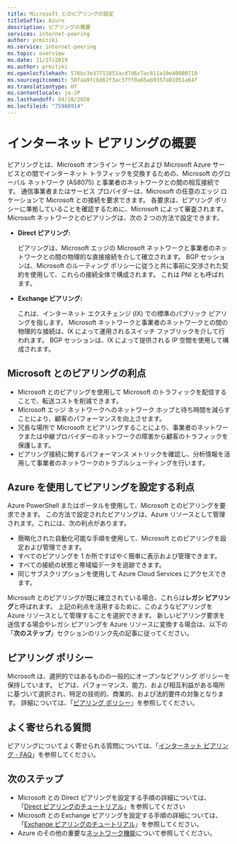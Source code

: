 ```yaml
---
title: Microsoft とのピアリングの設定
titleSuffix: Azure
description: ピアリングの概要
services: internet-peering
author: prmitiki
ms.service: internet-peering
ms.topic: overview
ms.date: 11/27/2019
ms.author: prmitiki
ms.openlocfilehash: 576bc3e37711851acd7d6c7ac811a10e40080710
ms.sourcegitcommit: 58faa9fcbd62f3ac37ff0a65ab9357a01051a64f
ms.translationtype: HT
ms.contentlocale: ja-JP
ms.lasthandoff: 04/28/2020
ms.locfileid: "75908914"
---
```

# <a name="internet-peering-overview"></a>インターネット ピアリングの概要

ピアリングとは、Microsoft オンライン サービスおよび Microsoft Azure サービスとの間でインターネット トラフィックを交換するための、Microsoft のグローバル ネットワーク (AS8075) と事業者のネットワークとの間の相互接続です。 通信事業者またはサービス プロバイダーは、Microsoft の任意のエッジ ロケーションで Microsoft との接続を要求できます。 各要求は、ピアリング ポリシーに準拠していることを確認するために、Microsoft によって審査されます。 Microsoft ネットワークとのピアリングは、次の 2 つの方法で設定できます。

* **Direct ピアリング:**

    ピアリングは、Microsoft エッジの Microsoft ネットワークと事業者のネットワークとの間の物理的な直接接続を介して確立されます。 BGP セッションは、Microsoft のルーティング ポリシーに従うと共に事前に交渉された契約を使用して、これらの接続全体で構成されます。 これは PNI とも呼ばれます。

* **Exchange ピアリング:**

    これは、インターネット エクスチェンジ (IX) での標準のパブリック ピアリングを指します。 Microsoft ネットワークと事業者のネットワークとの間の物理的な接続は、IX によって運用されるスイッチ ファブリックを介して行われます。 BGP セッションは、IX によって提供される IP 空間を使用して構成されます。

## <a name="benefits-of-peering-with-microsoft"></a>Microsoft とのピアリングの利点
* Microsoft とのピアリングを使用して Microsoft のトラフィックを配信することで、転送コストを削減できます。
* Microsoft エッジ ネットワークへのネットワーク ホップと待ち時間を減らすことにより、顧客のパフォーマンスを向上させます。
* 冗長な場所で Microsoft とピアリングすることにより、事業者のネットワークまたは中継プロバイダーのネットワークの障害から顧客のトラフィックを保護します。
* ピアリング接続に関するパフォーマンス メトリックを確認し、分析情報を活用して事業者のネットワークのトラブルシューティングを行います。

## <a name="benefits-of-using-azure-to-set-up-peering"></a>Azure を使用してピアリングを設定する利点

Azure PowerShell またはポータルを使用して、Microsoft とのピアリングを要求できます。 この方法で設定されたピアリングは、Azure リソースとして管理されます。これには、次の利点があります。
* 簡略化された自動化可能な手順を使用して、Microsoft とのピアリングを設定および管理できます。
* すべてのピアリングを 1 か所ですばやく簡単に表示および管理できます。
* すべての接続の状態と帯域幅データを追跡できます。
* 同じサブスクリプションを使用して Azure Cloud Services にアクセスできます。

Microsoft とのピアリングが既に確立されている場合、これらは**レガシ ピアリング**と呼ばれます。 上記の利点を活用するために、このようなピアリングを Azure リソースとして管理することを選択できます。 新しいピアリング要求を送信する場合やレガシ ピアリングを Azure リソースに変換する場合は、以下の「**次のステップ**」セクションのリンク先の記事に従ってください。

## <a name="peering-policy"></a>ピアリング ポリシー
Microsoft は、選択的ではあるものの一般的にオープンなピアリング ポリシーを保持しています。 ピアは、パフォーマンス、能力、および相互利益がある場所に基づいて選択され、特定の技術的、商業的、および法的要件の対象となります。 詳細については、「[ピアリング ポリシー](policy.md)」を参照してください。

## <a name="faq"></a>よく寄せられる質問
ピアリングについてよく寄せられる質問については、「[インターネット ピアリング - FAQ](faqs.md)」を参照してください。

## <a name="next-steps"></a>次のステップ

* Microsoft との Direct ピアリングを設定する手順の詳細については、「[Direct ピアリングのチュートリアル](walkthrough-direct-all.md)」を参照してください
* Microsoft との Exchange ピアリングを設定する手順の詳細については、「[Exchange ピアリングのチュートリアル](walkthrough-exchange-all.md)」を参照してください。
* Azure のその他の重要な[ネットワーク機能](https://docs.microsoft.com/azure/networking/networking-overview)について参照してください。
